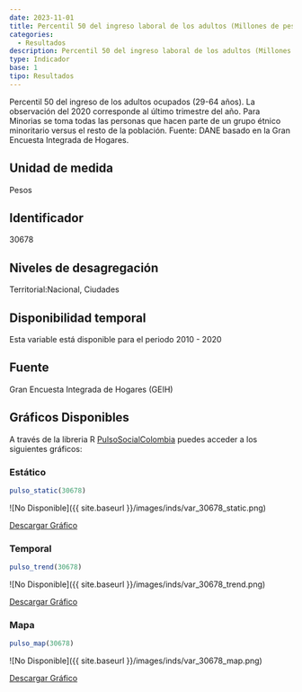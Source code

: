 ```yaml
---
date: 2023-11-01
title: Percentil 50 del ingreso laboral de los adultos (Millones de pesos) (ciudad_gen)
categories:
  - Resultados
description: Percentil 50 del ingreso laboral de los adultos (Millones de pesos)
type: Indicador
base: 1
tipo: Resultados
--- 
```


Percentil 50 del ingreso de los adultos ocupados (29-64 años). La observación del 2020 corresponde al último trimestre del año. Para Minorias se toma todas las personas que hacen parte de un grupo étnico minoritario versus el resto de la población.
Fuente: DANE basado en la Gran Encuesta Integrada de Hogares.

## Unidad de medida
Pesos

## Identificador
30678

## Niveles de desagregación
Territorial:Nacional, Ciudades

## Disponibilidad temporal
Esta variable está disponible para el periodo 2010 - 2020

## Fuente
Gran Encuesta Integrada de Hogares (GEIH)

## Gráficos Disponibles

A través de la libreria R [PulsoSocialColombia](https://github.com/pulsosocialcolombia/PulsoSocialColombia) puedes acceder a los siguientes gráficos:

### Estático

``` R
pulso_static(30678)
```

![No Disponible]({{ site.baseurl }}/images/inds/var_30678_static.png)

<a href='{{ site.baseurl }}/images/inds/var_30678_static.png'>Descargar Gráfico</a>

### Temporal

``` R
pulso_trend(30678)
```

![No Disponible]({{ site.baseurl }}/images/inds/var_30678_trend.png)

<a href='{{ site.baseurl }}/images/inds/var_30678_trend.png'>Descargar Gráfico</a>

### Mapa

``` R
pulso_map(30678)
```

![No Disponible]({{ site.baseurl }}/images/inds/var_30678_map.png)

<a href='{{ site.baseurl }}/images/inds/var_30678_map.png'>Descargar Gráfico</a>